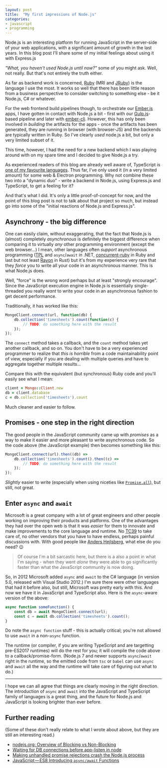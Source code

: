 ```yaml
---
layout: post
title:  "My first impressions of Node.js"
categories:
- javascript
- programming
---
```


Node.js is an interesting platform for running JavaScript in the
server-side of your web applications, with a significant amount of growth
in the last years. In this blog post I'll share some of my initial feelings
about using it with Express.js

_"What, you haven't used Node.js until now?"_ some of you might ask. Well,
not really. But that's not entirely the truth either.

As far as backend work is concerned, [Ruby](https://www.ruby-lang.org/en/)
(MRI and [JRuby](http://jruby.org/)) is the language I use the most. It
works so well that there has been little reason from a business perspective
to consider switching to something else - be it Node.js, C# or whatever.

For the web frontend build pipelines though, to orchestrate our
[Ember.js](https://emberjs.com/) apps, I have gotten in contact with
Node.js a bit - first with our [Gulp.js](https://gulpjs.com/)-based
pipeline and later with [ember-cli](https://ember-cli.com/). However, this
has only been involved in _building_ the artifacts for the apps - once the
artifacts has been generated, they are running in browser (with browser-JS)
and the backends are typically written in Ruby. So I've clearly _used_
node.js a bit, but only a very limited subset of it.

This time, however, I had the need for a new backend which I was playing
around with on my spare time and I decided to give Node.js a try.

As experienced readers of this blog are already well aware of, TypeScript
is [one of my favourite
languages](http://perlun.eu.org/en/2017/04/03/my-three-favourite-programming-languages).
Thus far, I've only used it (in a very limited amount) for some web &
Electron programming. Why not combine these two into a "dynamic duo" -
write a backend in Node.js, using Express.js and TypeScript, to get a
feeling for it?

And that's what I did. It's only a little proof-of-concept for now, and the
point of this blog post is not to talk about that project so much, but
instead go into some of the "initial reactions of Node.js and Express.js".

## Asynchrony - the big difference

One can easily claim, without exaggerating, that the fact that Node.js is
(almost) completely _asynchronous_ is definitely the biggest difference
when comparing it to virtually _any_ other programming environment (except
the web browser...) I mean, other languages often _support_ asynchronous
programming ([TPL](https://docs.microsoft.com/en-us/dotnet/standard/parallel-programming/task-parallel-library-tpl) and `async`/`await` in .NET,
[concurrent-ruby](https://github.com/ruby-concurrency/concurrent-ruby) in
Ruby and last but not least
[Rayon](https://github.com/rayon-rs/rayon) in Rust) but it's from my
experience very rare that they _force_ you to write all your code in an
asynchronous manner. This is what Node.js does.

Well, "force" is the wrong word perhaps but at least "strongly encourage".
Since the JavaScript execution engine in Node.js is essentially
single-threaded you really _want_ to write your code in an asynchronous
fashion to get decent performance.

Traditionally, it has worked like this:

```javascript
MongoClient.connect(url, function(db) {
    db.collection('timesheets').count(function(c) {
        // TODO: do something here with the result
    });
});
```

The `connect` method takes a callback, and the `count` method takes yet
another callback, and so on. You don't have to be a very experienced
programmer to realize that _this is horrible_ from a code maintainability
point of view, especially if you are dealing with multiple queries and have
to aggregate together multiple results...

Compare this with the equivalent (but synchronous) Ruby code and you'll
easily see what I mean:

```ruby
client = Mongo::Client.new
db = client.database
c = db.collection('timesheets').count
```

Much cleaner and easier to follow.

## Promises - one step in the right direction

The good people in the JavaScript community came up with _promises_ as a
way to make it easier and more pleasant to write asynchronous code. So the
code above (the JavaScript example) then becomes something like this:

```javascript
MongoClient.connect(url).then((db) =>
    db.collection('timesheets').count().then((c) =>
        // TODO: do something here with the result
    });
});
```

_Slightly_ easier to write (especially when using niceties like
[`Promise.all`](https://developer.mozilla.org/en-US/docs/Web/JavaScript/Reference/Global_Objects/Promise/all)), but still, not great.

## Enter `async` and `await`

Microsoft is a great company with a lot of great engineers and other people
working on improving their products and platforms. One of the advantages
they had over the open web is that it was _easier_ for them to innovate and
make improvements to the core language and runtime. No
[TC39](http://tc39.github.io/) to take care of, no other vendors that you
have to have endless, perhaps painful discussions with. With good people
like [Anders Hejlsberg](https://en.wikipedia.org/wiki/Anders_Hejlsberg),
what else do you need? :wink:

> Of course I'm a bit sarcastic here, but there is a also a point in what
I'm saying - when they went _alone_ they were able to go significantly
faster than what the JavaScript community is now doing.

So, in 2012 Microsoft added `async` and `await` to the C# language (in
version 5.0, released with Visual Studio 2012.) I'm sure there were other
languages that had it before also, but still, Microsoft was pretty early
with this. And now we have it in JavaScript and TypeScript also. Here is
the `async`-aware version of the above:

```javascript
async function someFunction() {
    const db = await MongoClient.connect(url);
    const c = await db.collection('timesheets').count();
}
```

Do note the `async function` stuff - this is actually critical; you're not
allowed to use `await` in a non-`async` function.

The runtime (or compiler, if you are writing TypeScript and are targetting
pre-ES2017 runtimes) will do the rest for you; it will compile the code
above to a callback/promise-form. (Node.js 7 and newer supports
`async`/`await` right in the runtime, so the emitted code from `tsc` or
`babel` can use `async` and `await` all the way and the runtime will take
care of figuring out what to do.)

---

I hope we can all agree that things are clearly moving in the right
direction. The introduction of `async` and `await` into the JavaScript and
TypeScript family of languages is a great thing, and the future for Node.js
and JavaScript is looking brighter than ever before.

## Further reading

(Some of these don't really relate to what I wrote about above, but they
are still an interesting read.)

- [nodejs.org: Overview of Blocking vs Non-Blocking](https://nodejs.org/en/docs/guides/blocking-vs-non-blocking/)
- [Waiting for DB connections before app-listen in node](https://blog.cloudboost.io/waiting-for-db-connections-before-app-listen-in-node-f568af8b9ec9)
- [Making unhandled promise rejections crash the Node.js process](https://medium.com/@dtinth/making-unhandled-promise-rejections-crash-the-node-js-process-ffc27cfcc9dd)
- [JavaScript — ES8 Introducing `async/await` Functions](https://medium.com/@_bengarrison/javascript-es8-introducing-async-await-functions-7a471ec7de8a)
